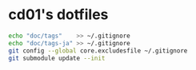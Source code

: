 # cd01's dotfiles

``` sh
echo "doc/tags"    >> ~/.gitignore
echo "doc/tags-ja" >> ~/.gitignore
git config --global core.excludesfile ~/.gitignore
git submodule update --init
```
